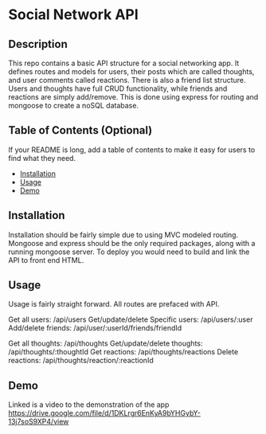 # Social Network API

## Description

This repo contains a basic API structure for a social networking app. It defines routes and models for users, their posts which are called thoughts, and user comments called reactions. There is also a friend list structure. Users and thoughts have full CRUD functionality, while friends and reactions are simply add/remove. This is done using express for routing and mongoose to create a noSQL database.

## Table of Contents (Optional)

If your README is long, add a table of contents to make it easy for users to find what they need.

- [Installation](#installation)
- [Usage](#usage)
- [Demo](#demo)

## Installation

Installation should be fairly simple due to using MVC modeled routing. Mongoose and express should be the only required packages, along with a running mongoose server. To deploy you would need to build and link the API to front end HTML.

## Usage

Usage is fairly straight forward. All routes are prefaced with API.

Get all users: /api/users
Get/update/delete Specific users: /api/users/:user
Add/delete friends: /api/user/:userId/friends/friendId

Get all thoughts: /api/thoughts
Get/update/delete thoughts: /api/thoughts/:thoughtId
Get reactions: /api/thoughts/reactions
Delete reactions: /api/thoughts/reaction/:reactionId

## Demo
Linked is a video to the demonstration of the app
https://drive.google.com/file/d/1DKLrgr6EnKyA9bYHGybY-13j7soS9XP4/view